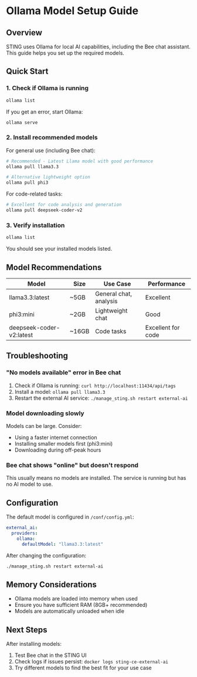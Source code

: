 # Ollama Model Setup Guide

## Overview
STING uses Ollama for local AI capabilities, including the Bee chat assistant. This guide helps you set up the required models.

## Quick Start

### 1. Check if Ollama is running
```bash
ollama list
```

If you get an error, start Ollama:
```bash
ollama serve
```

### 2. Install recommended models

For general use (including Bee chat):
```bash
# Recommended - Latest Llama model with good performance
ollama pull llama3.3

# Alternative lightweight option
ollama pull phi3
```

For code-related tasks:
```bash
# Excellent for code analysis and generation
ollama pull deepseek-coder-v2
```

### 3. Verify installation
```bash
ollama list
```

You should see your installed models listed.

## Model Recommendations

| Model | Size | Use Case | Performance |
|-------|------|----------|-------------|
| llama3.3:latest | ~5GB | General chat, analysis | Excellent |
| phi3:mini | ~2GB | Lightweight chat | Good |
| deepseek-coder-v2:latest | ~16GB | Code tasks | Excellent for code |

## Troubleshooting

### "No models available" error in Bee chat
1. Check if Ollama is running: `curl http://localhost:11434/api/tags`
2. Install a model: `ollama pull llama3.3`
3. Restart the external AI service: `./manage_sting.sh restart external-ai`

### Model downloading slowly
Models can be large. Consider:
- Using a faster internet connection
- Installing smaller models first (phi3:mini)
- Downloading during off-peak hours

### Bee chat shows "online" but doesn't respond
This usually means no models are installed. The service is running but has no AI model to use.

## Configuration

The default model is configured in `/conf/config.yml`:
```yaml
external_ai:
  providers:
    ollama:
      defaultModel: "llama3.3:latest"
```

After changing the configuration:
```bash
./manage_sting.sh restart external-ai
```

## Memory Considerations

- Ollama models are loaded into memory when used
- Ensure you have sufficient RAM (8GB+ recommended)
- Models are automatically unloaded when idle

## Next Steps

After installing models:
1. Test Bee chat in the STING UI
2. Check logs if issues persist: `docker logs sting-ce-external-ai`
3. Try different models to find the best fit for your use case